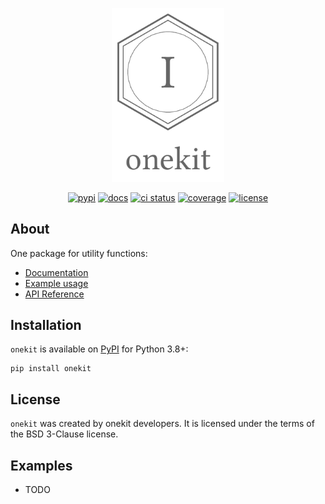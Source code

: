 <p align="center">
<img src="https://raw.githubusercontent.com/estripling/onekit/main/docs/source/_static/onekitlogo.png" width="180" alt="onekit logo.">
</p>

<p align="center">
<a href="https://pypi.org/project/onekit"><img alt="pypi" src="https://img.shields.io/pypi/v/onekit"></a>
<a href="https://readthedocs.org/projects/onekit/?badge=latest"><img alt="docs" src="https://readthedocs.org/projects/onekit/badge/?version=latest"></a>
<a href="https://github.com/estripling/onekit/actions/workflows/ci.yml"><img alt="ci status" src="https://github.com/estripling/onekit/actions/workflows/ci.yml/badge.svg?branch=main"></a>
<a href="https://codecov.io/gh/estripling/onekit"><img alt="coverage" src="https://codecov.io/github/estripling/onekit/coverage.svg?branch=main"></a>
<a href="https://github.com/estripling/onekit/blob/main/LICENSE"><img alt="license" src="https://img.shields.io/pypi/l/onekit"></a>
</p>

## About

One package for utility functions:

- [Documentation](https://onekit.readthedocs.io/en/stable/index.html)
- [Example usage](https://onekit.readthedocs.io/en/stable/example.html)
- [API Reference](https://onekit.readthedocs.io/en/stable/autoapi/onekit/index.html)

## Installation

`onekit` is available on [PyPI](https://pypi.org/project/onekit/) for Python 3.8+:

```console
pip install onekit
```

## License

`onekit` was created by onekit developers.
It is licensed under the terms of the BSD 3-Clause license.

## Examples

- TODO
